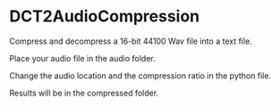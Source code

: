 # DCT2AudioCompression
Compress and decompress a 16-bit 44100 Wav file into a text file.

Place your audio file in the audio folder.

Change the audio location and the compression ratio in the python file.

Results will be in the compressed folder.
